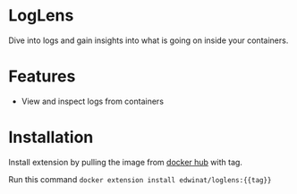 # LogLens
Dive into logs and gain insights into what is going on inside your containers.

# Features
- View and inspect logs from containers

# Installation
Install extension by pulling the image from [docker hub](https://hub.docker.com/r/edwinat/loglens/tags) with tag. 

Run this command
```docker extension install edwinat/loglens:{{tag}}```
